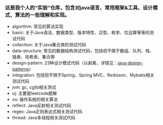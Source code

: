 ### 这是我个人的“实验”仓库，包含对java语言、常用框架&工具、设计模式、算法的一些理解和实现。
* algorithm: 常见的算法实现
* basic: 关于Java语法、数据类型、版本特性、泛型、枚举、位运算等等的测试代码
* collection: 关于Java集合类的测试代码
* data-structure: 常见的数据结构测试代码，包括但不限于数组、队列、栈、链表、哈希表、集合等
* design-pattern: 23种设计模式代码（以剥离，详情见：[java-design-patterns](https://github.com/chanris/java-design-patterns)）
* integration: 包括但不限于Spring、Spring MVC、Redisson、Mybatis相关测试代码
* jvm: gc, cglib相关测试
* oj: 主要是leetcode题解
* os: 操作系统的相关算法
* reflect: Java反射相关测试代码
* regex: Java正则表达式相关测试代码
* thread: Java多线程相关测试代码
